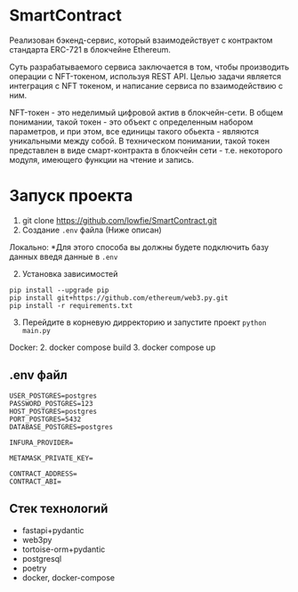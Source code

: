 # SmartContract
Реализован бэкенд-сервис, который взаимодействует с контрактом стандарта ERC-721 в блокчейне Ethereum.

Суть разрабатываемого сервиса заключается в том, чтобы производить операции с NFT-токеном, используя REST API.
Целью задачи является интеграция с NFT токеном, и написание сервиса по взаимодействию с ним.

NFT-токен - это неделимый цифровой актив в блокчейн-сети. В общем понимании, такой токен - это объект с определенным набором параметров, и при этом, все единицы такого обьекта - являются уникальными между собой.
В техническом понимании, такой токен представлен в виде смарт-контракта в блокчейн сети - т.е. некоторого модуля, имеющего функции на чтение и запись.

# Запуск проекта 
1. git clone https://github.com/lowfie/SmartContract.git
2. Создание `.env` файла (Ниже описан)

Локально:
*Для этого способа вы должны будете подключить базу данных введя данные в `.env`

2. Установка зависимостей
```
pip install --upgrade pip
pip install git+https://github.com/ethereum/web3.py.git
pip install -r requirements.txt
```
3. Перейдите в корневую дирректорию и запустите проект `python main.py`

Docker:
2. docker compose build 
3. docker compose up


## .env файл
```
USER_POSTGRES=postgres
PASSWORD_POSTGRES=123
HOST_POSTGRES=postgres
PORT_POSTGRES=5432
DATABASE_POSTGRES=postgres

INFURA_PROVIDER=

METAMASK_PRIVATE_KEY=

CONTRACT_ADDRESS=
CONTRACT_ABI=
```

## Стек технологий 
- fastapi+pydantic
- web3py
- tortoise-orm+pydantic
- postgresql
- poetry
- docker, docker-compose
